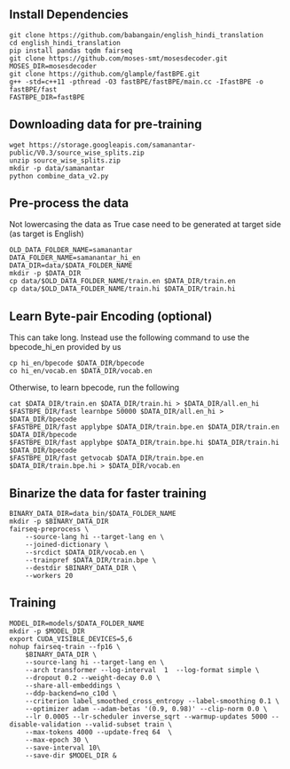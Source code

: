 ## Install Dependencies 
```
git clone https://github.com/babangain/english_hindi_translation
cd english_hindi_translation
pip install pandas tqdm fairseq
git clone https://github.com/moses-smt/mosesdecoder.git
MOSES_DIR=mosesdecoder
git clone https://github.com/glample/fastBPE.git
g++ -std=c++11 -pthread -O3 fastBPE/fastBPE/main.cc -IfastBPE -o fastBPE/fast
FASTBPE_DIR=fastBPE
```
## Downloading data for pre-training
```
wget https://storage.googleapis.com/samanantar-public/V0.3/source_wise_splits.zip
unzip source_wise_splits.zip
mkdir -p data/samanantar
python combine_data_v2.py
```

## Pre-process the data
Not lowercasing the data as True case need to be generated at target side (as target is English)
```
OLD_DATA_FOLDER_NAME=samanantar
DATA_FOLDER_NAME=samanantar_hi_en
DATA_DIR=data/$DATA_FOLDER_NAME
mkdir -p $DATA_DIR
cp data/$OLD_DATA_FOLDER_NAME/train.en $DATA_DIR/train.en
cp data/$OLD_DATA_FOLDER_NAME/train.hi $DATA_DIR/train.hi
```

## Learn Byte-pair Encoding (optional)
This can take long. Instead use the following command to use the bpecode_hi_en provided by us
```
cp hi_en/bpecode $DATA_DIR/bpecode
co hi_en/vocab.en $DATA_DIR/vocab.en
```
Otherwise, to learn bpecode, run the following
```
cat $DATA_DIR/train.en $DATA_DIR/train.hi > $DATA_DIR/all.en_hi
$FASTBPE_DIR/fast learnbpe 50000 $DATA_DIR/all.en_hi > $DATA_DIR/bpecode
$FASTBPE_DIR/fast applybpe $DATA_DIR/train.bpe.en $DATA_DIR/train.en $DATA_DIR/bpecode
$FASTBPE_DIR/fast applybpe $DATA_DIR/train.bpe.hi $DATA_DIR/train.hi $DATA_DIR/bpecode
$FASTBPE_DIR/fast getvocab $DATA_DIR/train.bpe.en $DATA_DIR/train.bpe.hi > $DATA_DIR/vocab.en
```
## Binarize the data for faster training
```
BINARY_DATA_DIR=data_bin/$DATA_FOLDER_NAME
mkdir -p $BINARY_DATA_DIR
fairseq-preprocess \
    --source-lang hi --target-lang en \
    --joined-dictionary \
    --srcdict $DATA_DIR/vocab.en \
    --trainpref $DATA_DIR/train.bpe \
    --destdir $BINARY_DATA_DIR \
    --workers 20
```

## Training
```
MODEL_DIR=models/$DATA_FOLDER_NAME
mkdir -p $MODEL_DIR
export CUDA_VISIBLE_DEVICES=5,6
nohup fairseq-train --fp16 \
    $BINARY_DATA_DIR \
    --source-lang hi --target-lang en \
    --arch transformer --log-interval  1  --log-format simple \
    --dropout 0.2 --weight-decay 0.0 \
    --share-all-embeddings \
    --ddp-backend=no_c10d \
    --criterion label_smoothed_cross_entropy --label-smoothing 0.1 \
    --optimizer adam --adam-betas '(0.9, 0.98)' --clip-norm 0.0 \
    --lr 0.0005 --lr-scheduler inverse_sqrt --warmup-updates 5000 --disable-validation --valid-subset train \
    --max-tokens 4000 --update-freq 64  \
    --max-epoch 30 \
    --save-interval 10\
    --save-dir $MODEL_DIR &
```
